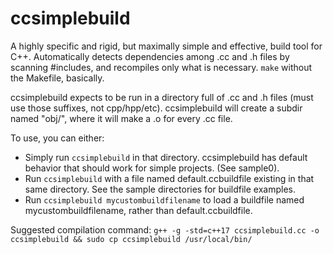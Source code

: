 # ccsimplebuild
A highly specific and rigid, but maximally simple and effective, build tool for
C++. Automatically detects dependencies among .cc and .h files by scanning
#includes, and recompiles only what is necessary. `make` without the Makefile,
basically.

ccsimplebuild expects to be run in a directory full of .cc and .h files (must
use those suffixes, not cpp/hpp/etc). ccsimplebuild will create a subdir named
"obj/", where it will make a .o for every .cc file.

To use, you can either:

* Simply run `ccsimplebuild` in that directory. ccsimplebuild has default
  behavior that should work for simple projects. (See sample0).
* Run `ccsimplebuild` with a file named default.ccbuildfile existing in that same
  directory. See the sample directories for buildfile examples.
* Run `ccsimplebuild mycustombuildfilename` to load a buildfile named
  mycustombuildfilename, rather than default.ccbuildfile.

Suggested compilation command:
`g++ -g -std=c++17 ccsimplebuild.cc -o ccsimplebuild && sudo cp ccsimplebuild /usr/local/bin/`
